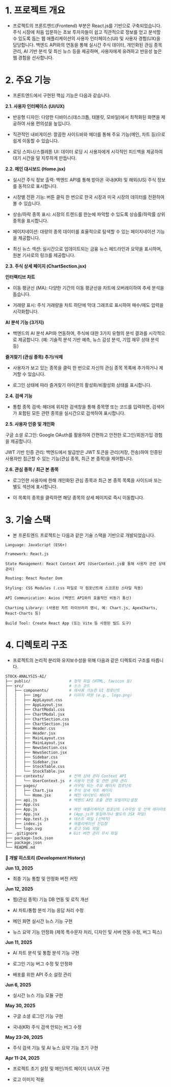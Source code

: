 # 1. 프로젝트 개요

- 프로젝트의 프론트엔드(Frontend) 부분은 React.js를 기반으로 구축되었습니다. 주식 시장에 처음 입문하는 초보 투자자들이 쉽고 직관적으로 정보를 얻고 분석할 수 있도록 돕는 웹 애플리케이션의 사용자 인터페이스(UI) 및 사용자 경험(UX)을 담당합니다. 백엔드 API와의 연동을 통해 실시간 주식 데이터, 개인화된 관심 종목 관리, AI 기반 분석 및 최신 뉴스 등을 제공하며, 사용자에게 유려하고 반응성 높은 웹 경험을 선사합니다.

# 2. 주요 기능

- 프론트엔드에서 구현된 핵심 기능은 다음과 같습니다.

**2.1. 사용자 인터페이스 (UI/UX)**

- 반응형 디자인: 다양한 디바이스(데스크톱, 태블릿, 모바일)에서 최적화된 화면을 제공하여 사용 편의성을 높입니다.

- 직관적인 내비게이션: 깔끔한 사이드바와 헤더를 통해 주요 기능(메인, 차트 등)으로 쉽게 이동할 수 있습니다.

- 로딩 스피너/스켈레톤 UI: 데이터 로딩 시 사용자에게 시각적인 피드백을 제공하여 대기 시간을 덜 지루하게 만듭니다.

**2.2. 메인 대시보드 (Home.jsx)**

- 실시간 주식 정보 출력: 백엔드 API를 통해 받아온 국내(KR) 및 해외(US) 주식 정보를 동적으로 표시합니다.

- 시장별 전환 기능: 버튼 클릭 한 번으로 한국 시장과 미국 시장의 데이터를 전환하여 볼 수 있습니다.

- 상승/하락 종목 표시: 시장의 트렌드를 한눈에 파악할 수 있도록 상승률/하락률 상위 종목을 표시합니다.

- 페이지네이션: 대량의 종목 데이터를 효율적으로 탐색할 수 있는 페이지네이션 기능을 제공합니다.

- 최신 뉴스 섹션: 실시간으로 업데이트되는 금융 뉴스 헤드라인과 요약을 표시하며, 원본 기사로의 링크를 제공합니다.

**2.3. 주식 상세 페이지 (ChartSection.jsx)**

**인터랙티브 차트**

- 이동 평균선 (MA): 다양한 기간의 이동 평균선을 차트에 오버레이하여 추세 분석을 돕습니다.

- 거래량 표시: 주식 거래량을 차트 하단에 막대 그래프로 표시하여 매수/매도 압력을 시각화합니다.

**AI 분석 기능 (3가지)**

- 백엔드의 AI 분석 API와 연동하여, 주식에 대한 3가지 유형의 분석 결과를 시각적으로 제공합니다. (예: 기술적 분석 기반 예측, 뉴스 감성 분석, 기업 재무 상태 분석 등)

**즐겨찾기 (관심 종목) 추가/삭제**

- 사용자가 보고 있는 종목을 클릭 한 번으로 자신의 관심 종목 목록에 추가하거나 제거할 수 있습니다.

- 로그인 상태에 따라 즐겨찾기 아이콘의 활성화/비활성화 상태를 표시합니다.

**2.4. 검색 기능**

- 통합 종목 검색: 헤더에 위치한 검색창을 통해 종목명 또는 코드를 입력하면, 검색어가 포함된 모든 관련 종목을 실시간으로 검색하여 표시합니다.

**2.5. 사용자 인증 및 개인화**

구글 소셜 로그인: Google OAuth를 활용하여 간편하고 안전한 로그인/회원가입 경험을 제공합니다.

JWT 기반 인증 관리: 백엔드에서 발급받은 JWT 토큰을 관리(저장, 전송)하여 인증된 사용자만 접근할 수 있는 기능(관심 종목, 최근 본 종목)을 제어합니다.

**2.6. 관심 종목 / 최근 본 종목**

- 로그인한 사용자에 한해 개인화된 관심 종목과 최근 본 종목 목록을 사이드바 또는 별도 섹션에 표시합니다.

- 이 목록의 종목을 클릭하면 해당 종목의 상세 페이지로 즉시 이동합니다.

# 3. 기술 스택

- 본 프론트엔드 프로젝트는 다음과 같은 기술 스택을 기반으로 개발되었습니다.
```xh
Language: JavaScript (ES6+)

Framework: React.js

State Management: React Context API (UserContext.js를 통해 사용자 관련 상태 관리)

Routing: React Router Dom

Styling: CSS Modules (.css 파일로 각 컴포넌트에 스코프된 스타일 적용)

API Communication: Axios (백엔드 API와의 효율적인 비동기 통신)

Charting Library: (사용된 차트 라이브러리 명시, 예: Chart.js, ApexCharts, React-Charts 등)

Build Tool: Create React App (또는 Vite 등 사용된 빌드 도구)
```
# 4. 디렉토리 구조

- 프로젝트의 논리적 분리와 유지보수성을 위해 다음과 같은 디렉토리 구조를 따릅니다.
```sh
STOCK-ANALYSIS-AI/
├── public/                 # 정적 파일 (HTML, favicon 등)
├── src/                    # 소스 코드
│   ├── components/         # 재사용 가능한 UI 컴포넌트
│   │   ├── img/            # 이미지 자원 (e.g., logo.png)
│   │   ├── AppLayout.css
│   │   ├── AppLayout.jsx
│   │   ├── ChartModal.css
│   │   ├── ChartModal.jsx
│   │   ├── ChartSection.css
│   │   ├── ChartSection.jsx
│   │   ├── Header.css
│   │   ├── Header.jsx
│   │   ├── MainLayout.css
│   │   ├── MainLayout.jsx
│   │   ├── NewsSection.css
│   │   ├── NewsSection.jsx
│   │   ├── Sidebar.css
│   │   ├── Sidebar.jsx
│   │   ├── StockTable.css
│   │   └── StockTable.jsx
│   ├── contexts/           # 전역 상태 관리 Context API
│   │   └── UserContext.js  # 사용자 인증 및 관련 상태 관리
│   ├── pages/              # 라우팅 되는 주요 페이지 컴포넌트
│   │   ├── Chart.jsx       # 주식 상세 차트 페이지
│   │   └── Home.jsx        # 메인 대시보드 페이지
│   ├── api.js              # 백엔드 API 호출 관련 유틸리티/설정
│   ├── App.css
│   ├── App.js              # 메인 애플리케이션 컴포넌트 (라우팅 및 전역 레이아웃)
│   ├── App.jsx             # (App.js와 동일하거나 별도의 JSX 파일)
│   ├── App.test.js         # 테스트 파일 (선택적)
│   ├── index.js            # 애플리케이션 진입점
│   └── logo.svg            # 로고 SVG 파일
├── .gitignore              # Git 버전 관리 무시 파일
├── package-lock.json
├── package.json
└── README.md
```
**🚀 개발 히스토리 (Development History)**

**Jun 13, 2025**

- 최종 기능 통합 및 안정화 버전 커밋

**Jun 12, 2025**

- 찜(관심 종목) 기능 DB 연동 및 로직 개선

- AI 차트/통합 분석 기능 응답 처리 수정

- 메인 화면 실시간 뉴스 기능 구현 

- 뉴스 요약 기능 안정화 (제목 특수문자 처리, 디자인 및 서버 연동 수정, 버그 픽스)


**Jun 11, 2025**

- AI 차트 분석 및 통합 분석 기능 구현

- 로그인 기능 버그 수정 및 안정화

- 배포를 위한 API 주소 설정 관리


**Jun 6, 2025**

- 실시간 뉴스 기능 모듈 구현




**May 30, 2025**

- 구글 소셜 로그인 기능 구현

- 국내(KR) 주식 검색 안되는 버그 수정


**May 23-26, 2025**

- 주식 검색 기능 및 AI 뉴스 요약 기능 초기 구현



**Apr 11-24, 2025**

- 프로젝트 초기 설정 및 메인/차트 페이지 UI/UX 구현

- 로고 이미지 적용


